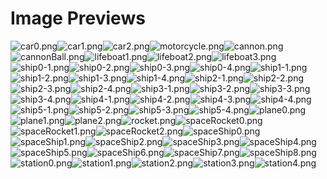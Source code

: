 # Image Previews

![car0.png](Transport/Cars/car0.png)![car1.png](Transport/Cars/car1.png)![car2.png](Transport/Cars/car2.png)![motorcycle.png](Transport/Cars/motorcycle.png)![cannon.png](Transport/PirateShips/cannon.png)![cannonBall.png](Transport/PirateShips/cannonBall.png)![lifeboat1.png](Transport/PirateShips/lifeboat1.png)![lifeboat2.png](Transport/PirateShips/lifeboat2.png)![lifeboat3.png](Transport/PirateShips/lifeboat3.png)![ship0-1.png](Transport/PirateShips/ship0-1.png)![ship0-2.png](Transport/PirateShips/ship0-2.png)![ship0-3.png](Transport/PirateShips/ship0-3.png)![ship0-4.png](Transport/PirateShips/ship0-4.png)![ship1-1.png](Transport/PirateShips/ship1-1.png)![ship1-2.png](Transport/PirateShips/ship1-2.png)![ship1-3.png](Transport/PirateShips/ship1-3.png)![ship1-4.png](Transport/PirateShips/ship1-4.png)![ship2-1.png](Transport/PirateShips/ship2-1.png)![ship2-2.png](Transport/PirateShips/ship2-2.png)![ship2-3.png](Transport/PirateShips/ship2-3.png)![ship2-4.png](Transport/PirateShips/ship2-4.png)![ship3-1.png](Transport/PirateShips/ship3-1.png)![ship3-2.png](Transport/PirateShips/ship3-2.png)![ship3-3.png](Transport/PirateShips/ship3-3.png)![ship3-4.png](Transport/PirateShips/ship3-4.png)![ship4-1.png](Transport/PirateShips/ship4-1.png)![ship4-2.png](Transport/PirateShips/ship4-2.png)![ship4-3.png](Transport/PirateShips/ship4-3.png)![ship4-4.png](Transport/PirateShips/ship4-4.png)![ship5-1.png](Transport/PirateShips/ship5-1.png)![ship5-2.png](Transport/PirateShips/ship5-2.png)![ship5-3.png](Transport/PirateShips/ship5-3.png)![ship5-4.png](Transport/PirateShips/ship5-4.png)![plane0.png](Transport/Planes/plane0.png)![plane1.png](Transport/Planes/plane1.png)![plane2.png](Transport/Planes/plane2.png)![rocket.png](Transport/Space/rocket.png)![spaceRocket0.png](Transport/Space/spaceRocket0.png)![spaceRocket1.png](Transport/Space/spaceRocket1.png)![spaceRocket2.png](Transport/Space/spaceRocket2.png)![spaceShip0.png](Transport/Space/spaceShip0.png)![spaceShip1.png](Transport/Space/spaceShip1.png)![spaceShip2.png](Transport/Space/spaceShip2.png)![spaceShip3.png](Transport/Space/spaceShip3.png)![spaceShip4.png](Transport/Space/spaceShip4.png)![spaceShip5.png](Transport/Space/spaceShip5.png)![spaceShip6.png](Transport/Space/spaceShip6.png)![spaceShip7.png](Transport/Space/spaceShip7.png)![spaceShip8.png](Transport/Space/spaceShip8.png)![station0.png](Transport/Space/station0.png)![station1.png](Transport/Space/station1.png)![station2.png](Transport/Space/station2.png)![station3.png](Transport/Space/station3.png)![station4.png](Transport/Space/station4.png)
